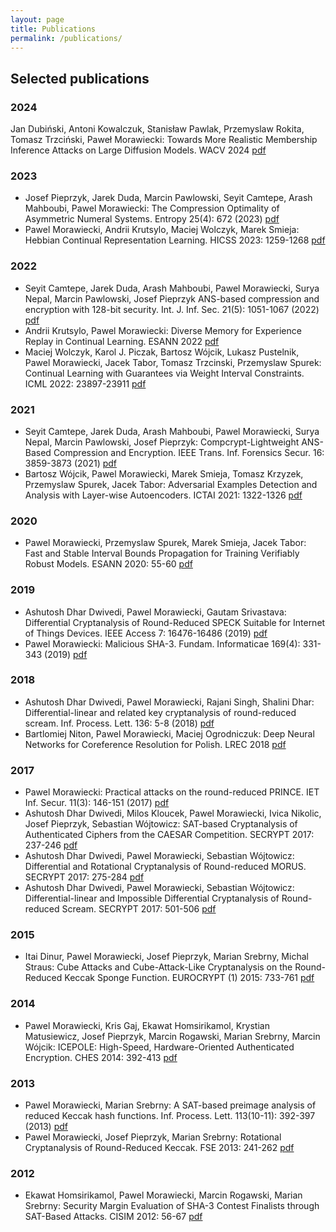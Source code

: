 ```yaml
---
layout: page
title: Publications
permalink: /publications/
---
```





## Selected publications

### 2024
Jan Dubiński, Antoni Kowalczuk, Stanisław Pawlak, Przemyslaw Rokita, Tomasz Trzciński, Paweł Morawiecki: Towards More Realistic Membership Inference Attacks on Large Diffusion Models. WACV 2024 
[pdf](/assets/images/WACV_2024.pdf)

### 2023
* Josef Pieprzyk, Jarek Duda, Marcin Pawlowski, Seyit Camtepe, Arash Mahboubi, Pawel Morawiecki: The Compression Optimality of Asymmetric Numeral Systems. Entropy 25(4): 672 (2023) [pdf](/assets/images/ANS_entropy.pdf)
* Pawel Morawiecki, Andrii Krutsylo, Maciej Wolczyk, Marek Smieja: Hebbian Continual Representation Learning. HICSS 2023: 1259-1268 [pdf](/assets/images/hebbian.pdf)

### 2022  
* Seyit Camtepe, Jarek Duda, Arash Mahboubi, Pawel Morawiecki, Surya Nepal, Marcin Pawlowski, Josef Pieprzyk ANS-based compression and encryption with 128-bit security. Int. J. Inf. Sec. 21(5): 1051-1067 (2022) [pdf](/assets/images/ANS_128security.pdf)
* Andrii Krutsylo, Pawel Morawiecki: Diverse Memory for Experience Replay in Continual Learning. ESANN 2022 [pdf](/assets/images/ESANN_202.pdf)
* Maciej Wolczyk, Karol J. Piczak, Bartosz Wójcik, Lukasz Pustelnik, Pawel Morawiecki, Jacek Tabor, Tomasz Trzcinski, Przemyslaw Spurek:
Continual Learning with Guarantees via Weight Interval Constraints. ICML 2022: 23897-23911 [pdf](/assets/images/icml_2022.pdf)

### 2021
* Seyit Camtepe, Jarek Duda, Arash Mahboubi, Pawel Morawiecki, Surya Nepal, Marcin Pawlowski, Josef Pieprzyk:
Compcrypt-Lightweight ANS-Based Compression and Encryption. IEEE Trans. Inf. Forensics Secur. 16: 3859-3873 (2021) [pdf](/assets/images/ANS_compcrypt.pdf)
* Bartosz Wójcik, Pawel Morawiecki, Marek Smieja, Tomasz Krzyzek, Przemyslaw Spurek, Jacek Tabor:
Adversarial Examples Detection and Analysis with Layer-wise Autoencoders. ICTAI 2021: 1322-1326 [pdf](/assets/images/autoencoders.pdf)

### 2020
* Pawel Morawiecki, Przemyslaw Spurek, Marek Smieja, Jacek Tabor:
Fast and Stable Interval Bounds Propagation for Training Verifiably Robust Models. ESANN 2020: 55-60 [pdf](/assets/images/ESANN_2020.pdf)

### 2019
* Ashutosh Dhar Dwivedi, Pawel Morawiecki, Gautam Srivastava:
Differential Cryptanalysis of Round-Reduced SPECK Suitable for Internet of Things Devices. IEEE Access 7: 16476-16486 (2019) [pdf](/assets/images/Speck.pdf)
* Pawel Morawiecki: Malicious SHA-3. Fundam. Informaticae 169(4): 331-343 (2019) [pdf](/assets/images/malicious_sha_3.pdf)

### 2018
* Ashutosh Dhar Dwivedi, Pawel Morawiecki, Rajani Singh, Shalini Dhar:
Differential-linear and related key cryptanalysis of round-reduced scream. Inf. Process. Lett. 136: 5-8 (2018) [pdf](/assets/images/Scream_IPL.pdf)
* Bartlomiej Niton, Pawel Morawiecki, Maciej Ogrodniczuk:
Deep Neural Networks for Coreference Resolution for Polish. LREC 2018 [pdf](/assets/images/coreference.pdf)

### 2017
* Pawel Morawiecki: Practical attacks on the round-reduced PRINCE. IET Inf. Secur. 11(3): 146-151 (2017) [pdf](/assets/images/PRINCE.pdf)
* Ashutosh Dhar Dwivedi, Milos Kloucek, Pawel Morawiecki, Ivica Nikolic, Josef Pieprzyk, Sebastian Wójtowicz:
SAT-based Cryptanalysis of Authenticated Ciphers from the CAESAR Competition. SECRYPT 2017: 237-246 [pdf](/assets/images/SAT_CAESAR.pdf)
* Ashutosh Dhar Dwivedi, Pawel Morawiecki, Sebastian Wójtowicz:
Differential and Rotational Cryptanalysis of Round-reduced MORUS. SECRYPT 2017: 275-284 [pdf](/assets/images/morus.pdf)
* Ashutosh Dhar Dwivedi, Pawel Morawiecki, Sebastian Wójtowicz:
Differential-linear and Impossible Differential Cryptanalysis of Round-reduced Scream. SECRYPT 2017: 501-506 [pdf](/assets/images/Scream_Secrypt.pdf)

### 2015
* Itai Dinur, Pawel Morawiecki, Josef Pieprzyk, Marian Srebrny, Michal Straus:
Cube Attacks and Cube-Attack-Like Cryptanalysis on the Round-Reduced Keccak Sponge Function. EUROCRYPT (1) 2015: 733-761 [pdf](/assets/images/eurocrypt.pdf)

### 2014
* Pawel Morawiecki, Kris Gaj, Ekawat Homsirikamol, Krystian Matusiewicz, Josef Pieprzyk, Marcin Rogawski, Marian Srebrny, Marcin Wójcik:
ICEPOLE: High-Speed, Hardware-Oriented Authenticated Encryption. CHES 2014: 392-413 [pdf](/assets/images/icepole.pdf)

### 2013
* Pawel Morawiecki, Marian Srebrny: A SAT-based preimage analysis of reduced Keccak hash functions. Inf. Process. Lett. 113(10-11): 392-397 (2013) [pdf](/assets/images/SAT_keccak.pdf)
* Pawel Morawiecki, Josef Pieprzyk, Marian Srebrny: Rotational Cryptanalysis of Round-Reduced Keccak. FSE 2013: 241-262 [pdf](/assets/images/rotational_FSE.pdf)

### 2012
* Ekawat Homsirikamol, Pawel Morawiecki, Marcin Rogawski, Marian Srebrny:
Security Margin Evaluation of SHA-3 Contest Finalists through SAT-Based Attacks. CISIM 2012: 56-67 [pdf](/assets/images/SAT_finalists.pdf)


